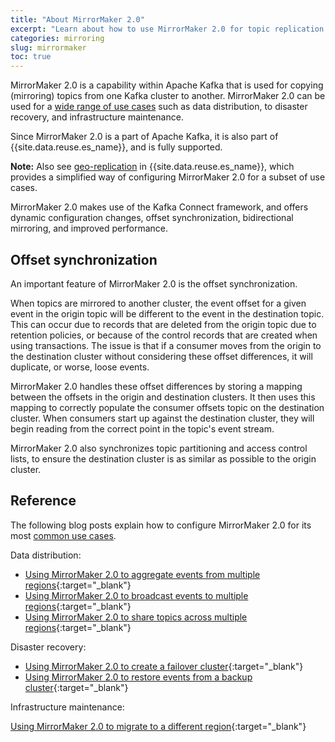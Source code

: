 ```yaml
---
title: "About MirrorMaker 2.0"
excerpt: "Learn about how to use MirrorMaker 2.0 for topic replication across your clusters."
categories: mirroring
slug: mirrormaker
toc: true
---
```


MirrorMaker 2.0 is a capability within Apache Kafka that is used for copying (mirroring) topics from one Kafka cluster to another. MirrorMaker 2.0 can be used for a [wide range of use cases](../about) such as data distribution, to disaster recovery, and infrastructure maintenance.

Since MirrorMaker 2.0 is a part of Apache Kafka, it is also part of {{site.data.reuse.es_name}}, and is fully supported.

**Note:** Also see [geo-replication](../../georeplication/about) in {{site.data.reuse.es_name}}, which provides a simplified way of configuring MirrorMaker 2.0 for a subset of use cases.

MirrorMaker 2.0 makes use of the Kafka Connect framework, and offers dynamic configuration changes, offset synchronization, bidirectional mirroring, and improved performance.

## Offset synchronization

An important feature of MirrorMaker 2.0 is the offset synchronization.

When topics are mirrored to another cluster, the event offset for a given event in the origin topic will be different to the event in the destination topic. This can occur due to records that are deleted from the origin topic due to retention policies, or because of the control records that are created when using transactions. The issue is that if a consumer moves from the origin to the destination cluster without considering these offset differences, it will duplicate, or worse, loose events.

MirrorMaker 2.0 handles these offset differences by storing a mapping between the offsets in the origin and destination clusters. It then uses this mapping to correctly populate the consumer offsets topic on the destination cluster. When consumers start up against the destination cluster, they will begin reading from the correct point in the topic's event stream.

MirrorMaker 2.0 also synchronizes topic partitioning and access control lists, to ensure the destination cluster is as similar as possible to the origin cluster.

## Reference

The following blog posts explain how to configure MirrorMaker 2.0 for its most [common use cases](../about).

Data distribution:

- [Using MirrorMaker 2.0 to aggregate events from multiple regions](https://community.ibm.com/community/user/integration/blogs/dale-lane1/2024/03/29/mirrormaker-for-aggregating-across-regions){:target="_blank"}
- [Using MirrorMaker 2.0 to broadcast events to multiple regions](https://community.ibm.com/community/user/integration/blogs/dale-lane1/2024/04/02/mirrormaker-for-broadcasting-across-regions){:target="_blank"}
- [Using MirrorMaker 2.0 to share topics across multiple regions](https://community.ibm.com/community/user/integration/blogs/dale-lane1/2024/04/05/mirrormaker-for-shared-conceptual-topics){:target="_blank"}

Disaster recovery:

- [Using MirrorMaker 2.0 to create a failover cluster](https://community.ibm.com/community/user/integration/blogs/dale-lane1/2024/04/08/mirrormaker-for-failover){:target="_blank"}
- [Using MirrorMaker 2.0 to restore events from a backup cluster](https://community.ibm.com/community/user/integration/blogs/dale-lane1/2024/04/12/mirrormaker-for-backup-and-restore){:target="_blank"}

Infrastructure maintenance:

[Using MirrorMaker 2.0 to migrate to a different region](https://community.ibm.com/community/user/integration/blogs/dale-lane1/2024/04/18/mirrormaker-for-migration){:target="_blank"}